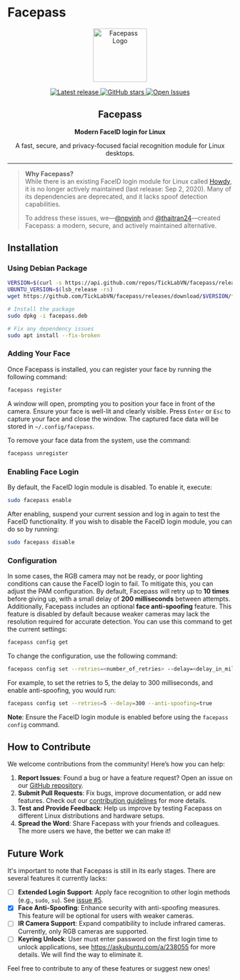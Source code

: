 # Facepass

<p align="center">
    <img src="https://public-r2.ticklab.site/media/tc1oN21KXhMM1B2jOecRhk=" alt="Facepass Logo" width="120" />
</p>

<p align="center">
    <a href="https://github.com/TickLabVN/facepass/releases/latest">
        <img src="https://img.shields.io/github/v/release/TickLabVN/facepass?label=Last%20Release&style=flat-square" alt="Latest release" />
    </a>
    <a href="https://github.com/TickLabVN/facepass/stargazers">
        <img src="https://img.shields.io/github/stars/TickLabVN/facepass?style=flat-square" alt="GitHub stars" />
    </a>
    <a href="https://github.com/TickLabVN/facepass/issues">
        <img src="https://img.shields.io/github/issues/TickLabVN/facepass?style=flat-square" alt="Open Issues" />
    </a>
</p>

<h2 align="center">Facepass</h2>
<p align="center"><b>Modern FaceID login for Linux</b></p>
<p align="center">A fast, secure, and privacy-focused facial recognition module for Linux desktops.</p>

---

> **Why Facepass?**  
> While there is an existing FaceID login module for Linux called [Howdy](https://github.com/boltgolt/howdy), it is no longer actively maintained (last release: Sep 2, 2020). Many of its dependencies are deprecated, and it lacks spoof detection capabilities.  
>  
> To address these issues, we—[@npvinh](https://github.com/npvinh) and [@thaitran24](https://github.com/thaitran24)—created Facepass: a modern, secure, and actively maintained alternative.

## Installation

### Using Debian Package

```sh
VERSION=$(curl -s https://api.github.com/repos/TickLabVN/facepass/releases/latest | jq -r .tag_name)
UBUNTU_VERSION=$(lsb_release -rs)
wget https://github.com/TickLabVN/facepass/releases/download/$VERSION/facepass-$VERSION-ubuntu-$UBUNTU_VERSION.deb -O facepass.deb

# Install the package
sudo dpkg -i facepass.deb

# Fix any dependency issues
sudo apt install --fix-broken
```

### Adding Your Face

Once Facepass is installed, you can register your face by running the following command:

```sh
facepass register
```

A window will open, prompting you to position your face in front of the camera. Ensure your face is well-lit and clearly visible. Press `Enter` or `Esc` to capture your face and close the window. The captured face data will be stored in `~/.config/facepass`.

To remove your face data from the system, use the command:

```sh
facepass unregister
```

### Enabling Face Login

By default, the FaceID login module is disabled. To enable it, execute:

```sh
sudo facepass enable
```

After enabling, suspend your current session and log in again to test the FaceID functionality. If you wish to disable the FaceID login module, you can do so by running:

```sh
sudo facepass disable
```

### Configuration

In some cases, the RGB camera may not be ready, or poor lighting conditions can cause the FaceID login to fail. To mitigate this, you can adjust the PAM configuration. By default, Facepass will retry up to **10 times** before giving up, with a small delay of **200 milliseconds** between attempts. Additionally, Facepass includes an optional **face anti-spoofing** feature. This feature is disabled by default because weaker cameras may lack the resolution required for accurate detection. You can use this command to get the current settings:

```sh
facepass config get
```

To change the configuration, use the following command:

```sh
facepass config set --retries=<number_of_retries> --delay=<delay_in_milliseconds> --anti-spoofing=<true_or_false>
```

For example, to set the retries to 5, the delay to 300 milliseconds, and enable anti-spoofing, you would run:

```sh
facepass config set --retries=5 --delay=300 --anti-spoofing=true
```

**Note**: Ensure the FaceID login module is enabled before using the `facepass config` command.

## How to Contribute

We welcome contributions from the community! Here’s how you can help:

1. **Report Issues**: Found a bug or have a feature request? Open an issue on our [GitHub repository](https://github.com/TickLabVN/facepass/issues).
2. **Submit Pull Requests**: Fix bugs, improve documentation, or add new features. Check out our [contribution guidelines](https://github.com/TickLabVN/facepass/blob/main/docs/contributing.md) for more details.
3. **Test and Provide Feedback**: Help us improve by testing Facepass on different Linux distributions and hardware setups.
4. **Spread the Word**: Share Facepass with your friends and colleagues. The more users we have, the better we can make it!

## Future Work

It's important to note that Facepass is still in its early stages. There are several features it currently lacks:

- [ ] **Extended Login Support**: Apply face recognition to other login methods (e.g., `sudo`, `su`). See [issue #5](https://github.com/TickLabVN/facepass/issues/5).
- [x] **Face Anti-Spoofing**: Enhance security with anti-spoofing measures. This feature will be optional for users with weaker cameras.
- [ ] **IR Camera Support**: Expand compatibility to include infrared cameras. Currently, only RGB cameras are supported.
- [ ] **Keyring Unlock**: User must enter password on the first login time to unlock applications, see https://askubuntu.com/a/238055 for more details. We will find the way to eliminate it.

Feel free to contribute to any of these features or suggest new ones!
